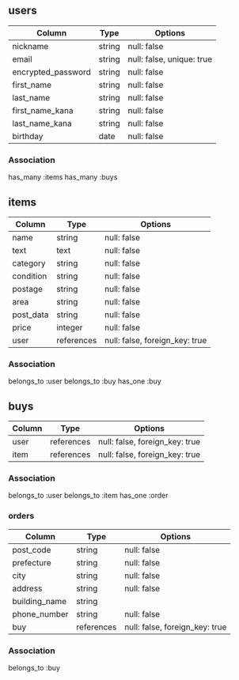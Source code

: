 ## users

|Column            |Type  |Options                  |
|------------------|------|-------------------------|
|nickname          |string|null: false              |
|email             |string|null: false, unique: true|
|encrypted_password|string|null: false              |
|first_name        |string|null: false              |
|last_name         |string|null: false              |
|first_name_kana   |string|null: false              |
|last_name_kana    |string|null: false              |
|birthday          |date  |null: false              |

### Association
has_many :items
has_many :buys

## items

|Column   |Type      |Options                       |
|---------|----------|------------------------------|
|name     |string    |null: false                   |
|text     |text      |null: false                   |
|category |string    |null: false                   |
|condition|string    |null: false                   |
|postage  |string    |null: false                   |
|area     |string    |null: false                   |
|post_data|string    |null: false                   |
|price    |integer   |null: false                   |
|user     |references|null: false, foreign_key: true|

### Association
belongs_to :user
belongs_to :buy
has_one :buy

## buys

|Column |Type      |Options                       |
|-------|----------|------------------------------|
|user   |references|null: false, foreign_key: true|
|item   |references|null: false, foreign_key: true|

### Association
belongs_to :user
belongs_to :item
has_one :order

### orders
|Column       |Type      |Options                       |
|-------------|----------|------------------------------|
|post_code    |string    |null: false                   |
|prefecture   |string    |null: false                   |
|city         |string    |null: false                   |
|address      |string    |null: false                   |
|building_name|string    |                              |
|phone_number |string    |null: false                   |
|buy          |references|null: false, foreign_key: true|

### Association
belongs_to :buy